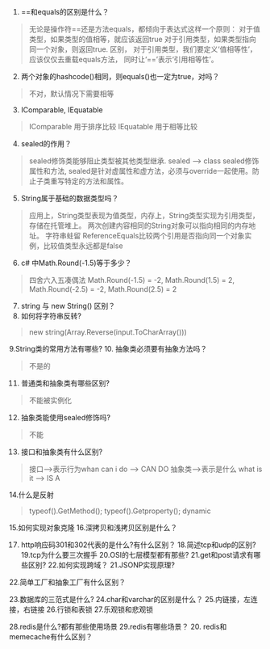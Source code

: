 1. ==和equals的区别是什么？
> 无论是操作符==还是方法equals，都倾向于表达式这样一个原则：
> 对于值类型，如果类型的值相等，就应该返回true
> 对于引用类型，如果类型指向同一个对象，则返回true.
> 区别， 对于引用类型，我们要定义‘值相等性’，应该仅仅去重载equals方法， 同时让‘==’表示‘引用相等性’。

2. 两个对象的hashcode()相同，则equals()也一定为true，对吗？
> 不对，默认情况下需要相等

3. IComparable<T>, IEquatable<T>
> IComparable 用于排序比较
> IEquatable 用于相等比较

4. sealed的作用？
>  sealed修饰类能够阻止类型被其他类型继承. sealed --> class
>  sealed修饰属性和方法, sealed是针对虚属性和虚方法，必须与override一起使用。防止子类重写特定的方法和属性。

5. String属于基础的数据类型吗？
>  应用上，String类型表现为值类型，内存上，String类型实现为引用类型，存储在托管堆上。
> 两次创建内容相同的String对象可以指向相同的内存地址。
> 字符串蛀留 ReferenceEquals比较两个引用是否指向同一个对象实例，比较值类型永远都是false

6. c# 中Math.Round(-1.5)等于多少？
> 四舍六入五凑偶法 Math.Round(-1.5) = -2,  Math.Round(1.5) = 2, Math.Round(-2.5) = -2,  Math.Round(2.5) = 2

7. string 与 new String() 区别？
8. 如何将字符串反转?
> new string(Array.Reverse(input.ToCharArray()))

9.String类的常用方法有哪些?
10. 抽象类必须要有抽象方法吗？
> 不是的

11. 普通类和抽象类有哪些区别?
> 不能被实例化

12. 抽象类能使用sealed修饰吗?
> 不能

13. 接口和抽象类有什么区别?
> 接口-->表示行为whan can i do --> CAN DO
> 抽象类-->表示是什么 what is it --> IS A

14.什么是反射
> typeof().GetMethod(); typeof().Getproperty();
> dynamic
>

15.如何实现对象克隆
16.深拷贝和浅拷贝区别是什么？


17. http响应码301和302代表的是什么?有什么区别？
18.简述tcp和udp的区别?
19.tcp为什么要三次握手
20.OSI的七层模型都有那些?
21.get和post请求有哪些区别?
22.如何实现跨域？
21.JSONP实现原理?

22.简单工厂和抽象工厂有什么区别？

23.数据库的三范式是什么?
24.char和varchar的区别是什么？
25.内链接，左连接，右链接
26.行锁和表锁
27.乐观锁和悲观锁

28.redis是什么?都有那些使用场景
29.redis有哪些场景？
20. redis和memecache有什么区别？



